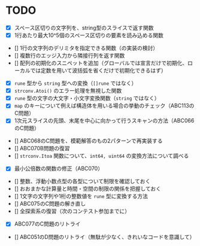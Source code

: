 # TODO

- [x] スペース区切りの文字列を、string型のスライスで返す関数
- [x] 1行あたり最大10^5個のスペース区切りの要素を読み込める関数
- [] 1行の文字列のデリミタを指定できる関数（の実装の検討）
- [] 複数行のエッジ入力から隣接行列を返す関数
- [] 配列の初期化のスニペットを追加（グローバルでは宣言だけで初期化、ローカルでは定数を用いて波括弧を省くだけで初期化できるはず）
- [x] `rune` 型から `string` 型への変換（`[]rune` ではなく）
- [x] `strconv.Atoi()` のエラー処理を無視した関数
- [x] `rune` 型の文字の大文字・小文字変換関数（`string` ではなく）
- [x] `map` のキーについて例えば構造体を用いる場合の挙動のチェック（ABC113のC問題）
- [x] 1次元スライスの先頭、末尾を中心に向かって行うスキャンの方法（ABC066のC問題）
- [] ABC068のC問題を、模範解答のもの2パターンで再実装する
- [] ABC070B問題の復習
- [] `strconv.Itoa` 関数について、`int64, uint64` の変換方法について調べる
- [x] 最小公倍数の関数の修正（ABC070）
- [] 整数、浮動小数点型の各型について制限を確認しておく
- [] おおまかな計算量と時間・空間の制限の関係を把握しておく
- [] 1文字の文字列や1桁の整数値を `rune` 型に変換する方法
- [] ABC075のC問題の解き直し
- [] 全探索系の復習（次のコンテスト参加までに）
- [x] ABC077のC問題のリトライ
- [] ABC051のD問題のリトライ（無駄が少なく、きれいなコードを意識して）
